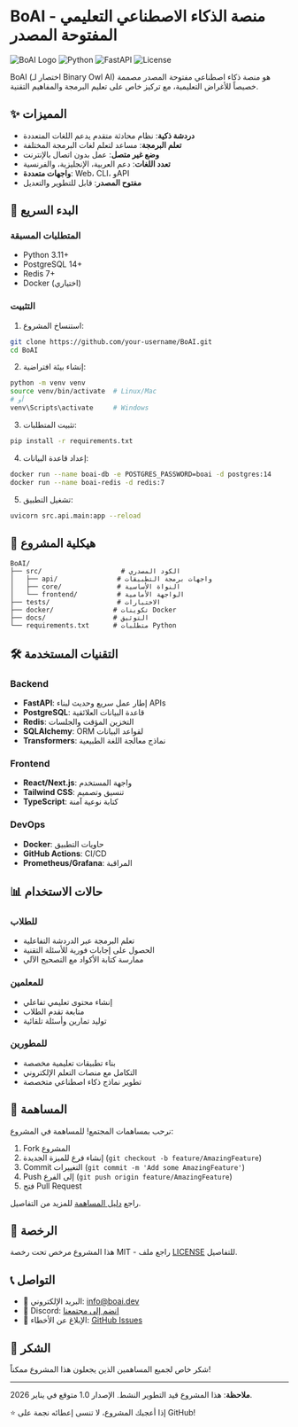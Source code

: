 # BoAI - منصة الذكاء الاصطناعي التعليمي المفتوحة المصدر

![BoAI Logo](https://img.shields.io/badge/BoAI-Educational%20AI-blue)
![Python](https://img.shields.io/badge/Python-3.11%2B-green)
![FastAPI](https://img.shields.io/badge/FastAPI-0.111.0-lightgreen)
![License](https://img.shields.io/badge/License-MIT-yellow)

BoAI (اختصار لـ Binary Owl AI) هو منصة ذكاء اصطناعي مفتوحة المصدر مصممة خصيصاً للأغراض التعليمية، مع تركيز خاص على تعليم البرمجة والمفاهيم التقنية.

## ✨ المميزات

- **دردشة ذكية**: نظام محادثة متقدم يدعم اللغات المتعددة
- **تعلم البرمجة**: مساعد لتعلم لغات البرمجة المختلفة
- **وضع غير متصل**: عمل بدون اتصال بالإنترنت
- **تعدد اللغات**: دعم العربية، الإنجليزية، والفرنسية
- **واجهات متعددة**: Web، CLI، وAPI
- **مفتوح المصدر**: قابل للتطوير والتعديل

## 🚀 البدء السريع

### المتطلبات المسبقة

- Python 3.11+
- PostgreSQL 14+
- Redis 7+
- Docker (اختياري)

### التثبيت

1. استنساخ المشروع:
```bash
git clone https://github.com/your-username/BoAI.git
cd BoAI
```

2. إنشاء بيئة افتراضية:
```bash
python -m venv venv
source venv/bin/activate  # Linux/Mac
# أو
venv\Scripts\activate     # Windows
```

3. تثبيت المتطلبات:
```bash
pip install -r requirements.txt
```

4. إعداد قاعدة البيانات:
```bash
docker run --name boai-db -e POSTGRES_PASSWORD=boai -d postgres:14
docker run --name boai-redis -d redis:7
```

5. تشغيل التطبيق:
```bash
uvicorn src.api.main:app --reload
```

## 📁 هيكلية المشروع

```
BoAI/
├── src/                    # الكود المصدري
│   ├── api/               # واجهات برمجة التطبيقات
│   ├── core/              # النواة الأساسية
│   └── frontend/          # الواجهة الأمامية
├── tests/                 # الاختبارات
├── docker/               # تكوينات Docker
├── docs/                 # التوثيق
└── requirements.txt      # متطلبات Python
```

## 🛠️ التقنيات المستخدمة

### Backend
- **FastAPI**: إطار عمل سريع وحديث لبناء APIs
- **PostgreSQL**: قاعدة البيانات العلائقية
- **Redis**: التخزين المؤقت والجلسات
- **SQLAlchemy**: ORM لقواعد البيانات
- **Transformers**: نماذج معالجة اللغة الطبيعية

### Frontend
- **React/Next.js**: واجهة المستخدم
- **Tailwind CSS**: تنسيق وتصميم
- **TypeScript**: كتابة نوعية آمنة

### DevOps
- **Docker**: حاويات التطبيق
- **GitHub Actions**: CI/CD
- **Prometheus/Grafana**: المراقبة

## 📊 حالات الاستخدام

### للطلاب
- تعلم البرمجة عبر الدردشة التفاعلية
- الحصول على إجابات فورية للأسئلة التقنية
- ممارسة كتابة الأكواد مع التصحيح الآلي

### للمعلمين
- إنشاء محتوى تعليمي تفاعلي
- متابعة تقدم الطلاب
- توليد تمارين وأسئلة تلقائية

### للمطورين
- بناء تطبيقات تعليمية مخصصة
- التكامل مع منصات التعلم الإلكتروني
- تطوير نماذج ذكاء اصطناعي متخصصة

## 🤝 المساهمة

نرحب بمساهمات المجتمع! للمساهمة في المشروع:

1. Fork المشروع
2. إنشاء فرع للميزة الجديدة (`git checkout -b feature/AmazingFeature`)
3. Commit التغييرات (`git commit -m 'Add some AmazingFeature'`)
4. Push إلى الفرع (`git push origin feature/AmazingFeature`)
5. فتح Pull Request

راجع [دليل المساهمة](CONTRIBUTING.md) للمزيد من التفاصيل.

## 📄 الرخصة

هذا المشروع مرخص تحت رخصة MIT - راجع ملف [LICENSE](LICENSE) للتفاصيل.

## 📞 التواصل

- 📧 البريد الإلكتروني: info@boai.dev
- 💬 Discord: [انضم إلى مجتمعنا](https://discord.gg/boai)
- 🐛 الإبلاغ عن الأخطاء: [GitHub Issues](https://github.com/your-username/BoAI/issues)

## 🙏 الشكر

شكر خاص لجميع المساهمين الذين يجعلون هذا المشروع ممكناً!

---

**ملاحظة**: هذا المشروع قيد التطوير النشط. الإصدار 1.0 متوقع في يناير 2026.

⭐ إذا أعجبك المشروع، لا تنسى إعطائه نجمة على GitHub!
